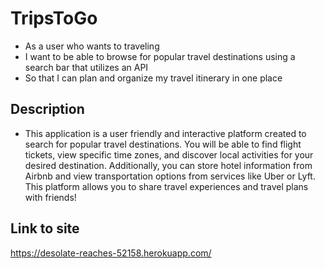 # TripsToGo
- As a user who wants to traveling
- I want to be able to browse for popular travel destinations using a search bar that utilizes an API
- So that I can plan and organize my travel itinerary in one place

## Description
- This application is a user friendly and interactive platform created to search for popular travel destinations. You will be able to find flight tickets, view specific time zones, and discover local activities for your desired destination. Additionally, you can store hotel information from Airbnb and view transportation options from services like Uber or Lyft. This platform allows you to share travel experiences and travel plans with friends!

## Link to site
https://desolate-reaches-52158.herokuapp.com/
